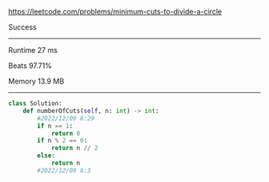https://leetcode.com/problems/minimum-cuts-to-divide-a-circle


Success

___


Runtime
27 ms

Beats
97.71%

Memory
13.9 MB

___

```python
class Solution:
    def numberOfCuts(self, n: int) -> int:
        #2022/12/09 8:29
        if n == 1:
            return 0
        if n % 2 == 0:
            return n // 2
        else:
            return n
        #2022/12/09 8:3
```



